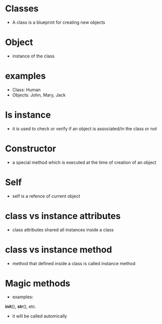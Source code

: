 # Classes
- A class is a blueprint for creating new objects

# Object
- instance of the class

# examples
- Class: Human
- Objects: John, Mary, Jack

# Is instance
- it is used to check or verify if an object is 
associated/in the class or not

# Constructor
- a special method which is executed at the time of
creation of an object

# Self
- self is a refence of current object

# class vs instance attributes
- class attributes shared all instances inside a class

# class vs instance method
- method that defined inside a class is called instance method

# Magic methods
- examples:

__init__(), __str__(), etc.

- it will be called automically